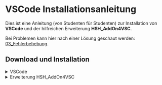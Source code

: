 <!--Start Anleitung-->
# VSCode Installationsanleitung

Dies ist eine Anleitung (von Studenten für Studenten) zur Installation von <b>VSCode</b> und der hilfreichen Erweiterung <b>HSH_AddOn4VSC</b>.<br />

Bei Problemen kann hier nach einer Lösung geschaut werden: [03_Fehlerbehebung](https://github.com/hshf1/VorlesungC/blob/main/VSCode/03_Fehlerbehebung.md).<br />

<!--Start Download und Installation-->
## Download und Installation
<!--Start VSCode-->
<details>
<summary>VSCode</summary>
<br />
🛑 Ist VSCode bereits installiert (wie es z.B. auf den Rechnern der HsH ist), so kann der Download von VSCode übersprungen und die Erweiterung, wie folgend beschrieben, installiert werden.<br />
<br />
Die neueste Version von VSCode kann hier runtergeladen und installiert werden:
  
[03_Fehlerbehebung](https://github.com/hshf1/VorlesungC/blob/main/VSCode/03_Fehlerbehebung.md)
  
[https://code.visualstudio.com](https://code.visualstudio.com).<br />
<br />
Nach der Installation ist VSCode zu öffnen. Es erscheint die folgende Benutzeroberfläche (Stand: 21.09.2023):<br />
</details>
<!--Ende VSCode-->
<!--Start Erweiterung HSH_AddOn4VSC-->
<details>
<summary>Erweiterung HSH_AddOn4VSC</summary>
<br />
Auf der linken Seite kann auf den Marktplatz zugegriffen werden (s. nachfolgendes Bild).<br />
<img width="426" alt="Screenshot 2023-09-21 at 15 25 10" src="https://github.com/hshf1/VSCode/assets/100713757/45216f6b-136a-4485-8178-749eef98535f"><br />
<br />
Dort können Erweiterungen für VSCode installiert werden. Mit der Suche nach <b>HSH_AddOn4VSC</b> taucht die folgende Erweiterung auf (Stand: 21.09.2023):<br />
<img width="426" alt="Screenshot 2023-09-21 at 15 26 40" src="https://github.com/hshf1/VSCode/assets/100713757/6cb07cd6-630f-4503-8bd9-b0ff941128a8"><br />
<br />
Mit einem Klick auf Installieren wird die Erweiterung heruntergeladen und installiert. Sobald die Installation abgeschlossen ist, führt VSCode die Erweiterung sofort aus. Ab da werden alle weiteren benötigten Erweiterungen und zusetzende Einstellungen von der Erweiterung automatisch ausgeführt. Dies kann bei der ersten Installation etwas dauern und es kann je nach System ein externes Terminal (CMD) öffnen, wo noch benötigte Ressourcen installiert werden.<br />
<br />
ℹ️ Bei der Installation werden (außer an den Rechnern der HsH) Admin-Rechte benötigt.<br />
<br />
Hat die installierte Erweiterung die Initialisierung abgeschlossen, so wird ein Ordner auf dem Rechner unter <b>Dokumente</b> und in diesem Ordner eine erste Datei erstellt (je nach ausgewählter Programmiersprache ändert sich der Ordner und die Datei, dazu mehr in 
  
[<b>Erste_Schritte</b>](https://github.com/hshf1/VSCode/blob/main/02_Erste_Schritte.md)). Dieser Ordner wird auch direkt in VSCode geöffnet. Außerdem sollte auf der linken Seite ein Logo mit der Aufschrift HsH erscheinen (s. nachfolgendes Bild).<br />
<img width="426" alt="Screenshot 2023-09-21 at 15 28 55" src="https://github.com/hshf1/VSCode/assets/100713757/cbd1aff0-d555-41a9-a35a-72f83f697122"><br />
</details>
<!--Ende Erweiterung HSH_AddOn4VSC-->
<!--Ende Download und Installation-->
<!--Ende Anleitung-->
